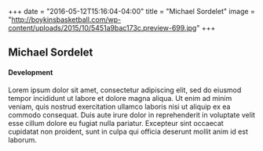 +++
date = "2016-05-12T15:16:04-04:00"
title = "Michael Sordelet"
image = "http://boykinsbasketball.com/wp-content/uploads/2015/10/5451a9bac173c.preview-699.jpg"
+++


## Michael Sordelet

#### Development

Lorem ipsum dolor sit amet, consectetur adipiscing elit, sed do eiusmod tempor incididunt ut labore et dolore magna aliqua. Ut enim ad minim veniam, quis nostrud exercitation ullamco laboris nisi ut aliquip ex ea commodo consequat. Duis aute irure dolor in reprehenderit in voluptate velit esse cillum dolore eu fugiat nulla pariatur. Excepteur sint occaecat cupidatat non proident, sunt in culpa qui officia deserunt mollit anim id est laborum.
